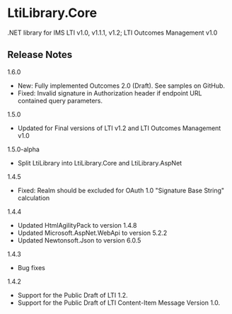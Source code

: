 LtiLibrary.Core
===============

.NET library for IMS LTI v1.0, v1.1.1, v1.2; LTI Outcomes Management v1.0

## Release Notes

1.6.0
- New: Fully implemented Outcomes 2.0 (Draft). See samples on GitHub.      
- Fixed: Invalid signature in Authorization header if endpoint URL contained query parameters.

1.5.0
- Updated for Final versions of LTI v1.2 and LTI Outcomes Management v1.0

1.5.0-alpha
- Split LtiLibrary into LtiLibrary.Core and LtiLibrary.AspNet

1.4.5
- Fixed: Realm should be excluded for OAuth 1.0 "Signature Base String" calculation

1.4.4
- Updated HtmlAgilityPack to version 1.4.8
- Updated Microsoft.AspNet.WebApi to version 5.2.2
- Updated Newtonsoft.Json to version 6.0.5

1.4.3
- Bug fixes

1.4.2
- Support for the Public Draft of LTI 1.2.
- Support for the Public Draft of LTI Content-Item Message Version 1.0.

